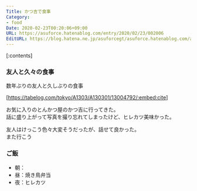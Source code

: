 ```yaml
---
Title: かつ吉で食事
Category:
- food
Date: 2020-02-23T00:20:06+09:00
URL: https://asuforce.hatenablog.com/entry/2020/02/23/002006
EditURL: https://blog.hatena.ne.jp/asuforcegt/asuforce.hatenablog.com/atom/entry/26006613517837457
---
```


[:contents]

###  友人と久々の食事

数年ぶりの友人と久しぶりの食事

[https://tabelog.com/tokyo/A1303/A130301/13004792/:embed:cite]

お気に入りのとんかつ屋のかつ吉に行ってきた。  
話に盛り上がって写真を撮り忘れてしまったけど、ヒレカツ美味かった。

友人はけっこう色々大変そうだったが、話せて良かった。  
また行こう

### ご飯

- 朝：
- 昼：焼き鳥弁当
- 夜：ヒレカツ
